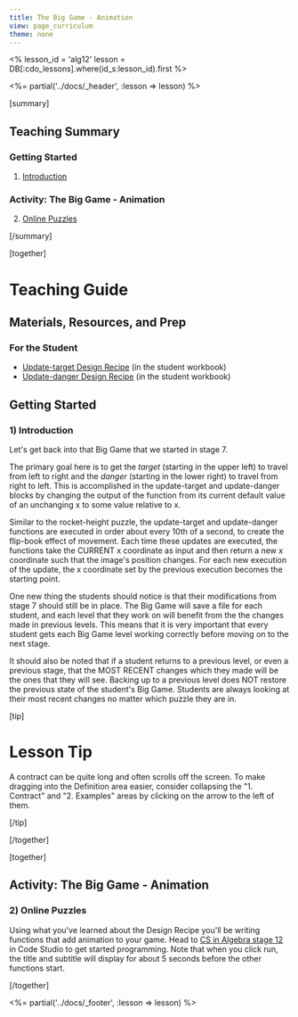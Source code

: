 ```yaml
---
title: The Big Game - Animation
view: page_curriculum
theme: none
---
```


<%
lesson_id = 'alg12'
lesson = DB[:cdo_lessons].where(id_s:lesson_id).first
%>

<%= partial('../docs/_header', :lesson => lesson) %>

[summary]

## Teaching Summary
### **Getting Started**
 
1) [Introduction](#GetStarted)  

### **Activity: The Big Game - Animation**  

2) [Online Puzzles](#Activity1)

[/summary]

[together]

# Teaching Guide

## Materials, Resources, and Prep
### For the Student
- [Update-target Design Recipe](../docs/worksheets/update_target.pdf) (in the student workbook)
- [Update-danger Design Recipe](../docs/worksheets/update_danger.pdf) (in the student workbook)

## Getting Started


### <a name="GetStarted"></a> 1) Introduction

Let's get back into that Big Game that we started in stage 7.

The primary goal here is to get the _target_ (starting in the upper left) to travel from left to right and the _danger_ (starting in the lower right) to travel from right to left.  This is accomplished in the update-target and update-danger blocks by changing the output of the function from its current default value of an unchanging x to some value relative to x.

Similar to the rocket-height puzzle, the update-target and update-danger functions are executed in order about every 10th of a second, to create the flip-book effect of movement.  Each time these updates are executed, the functions take the CURRENT x coordinate as input and then return a new x coordinate such that the image's position changes.  For each new execution of the update, the x coordinate set by the previous execution becomes the starting point.

One new thing the students should notice is that their modifications from stage 7 should still be in place.  The Big Game will save a file for each student, and each level that they work on will benefit from the the changes made in previous levels.  This means that it is very important that every student gets each Big Game level working correctly before moving on to the next stage.

It should also be noted that if a student returns to a previous level, or even a previous stage, that the MOST RECENT changes which they made will be the ones that they will see.  Backing up to a previous level does NOT restore the previous state of the student's Big Game. Students are always looking at their most recent changes no matter which puzzle they are in. 


[tip]

# Lesson Tip

A contract can be quite long and often scrolls off the screen.  To make dragging into the Definition area easier, consider collapsing the "1. Contract" and "2. Examples" areas by clicking on the arrow to the left of them.

[/tip]

[/together]

[together]

## Activity: The Big Game - Animation
### <a name="Activity1"></a> 2) Online Puzzles

 Using what you've learned about the Design Recipe you'll be writing functions that add animation to your game. Head to [CS in Algebra stage 12](http://studio.code.org/s/algebra/stage/12/puzzle/1) in Code Studio to get started programming.  Note that when you click run, the title and subtitle will display for about 5 seconds before the other functions start.

[/together]

<%= partial('../docs/_footer', :lesson => lesson) %>
